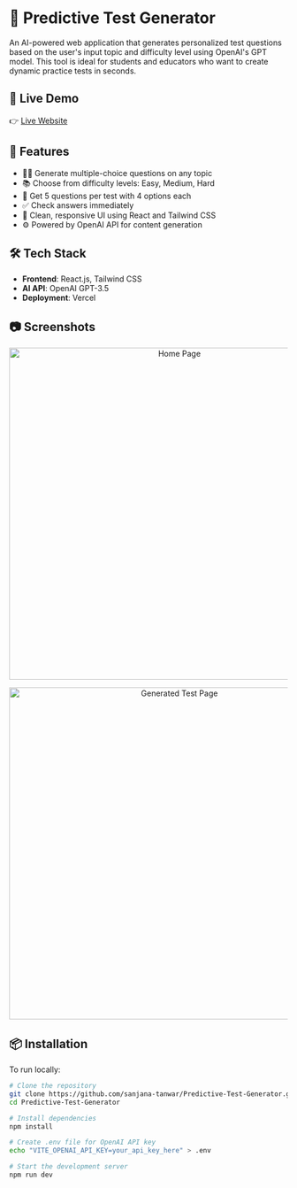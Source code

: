 # 🧠 Predictive Test Generator

An AI-powered web application that generates personalized test questions based on the user's input topic and difficulty level using OpenAI's GPT model. This tool is ideal for students and educators who want to create dynamic practice tests in seconds.

## 🚀 Live Demo

👉 [Live Website](https://predictive-test-generator.vercel.app/)

## 📌 Features

- 🧑‍🎓 Generate multiple-choice questions on any topic
- 📚 Choose from difficulty levels: Easy, Medium, Hard
- 🧪 Get 5 questions per test with 4 options each
- ✅ Check answers immediately
- 🎨 Clean, responsive UI using React and Tailwind CSS
- ⚙️ Powered by OpenAI API for content generation

## 🛠️ Tech Stack

- **Frontend**: React.js, Tailwind CSS
- **AI API**: OpenAI GPT-3.5
- **Deployment**: Vercel

## 📷 Screenshots

<p align="center">
  <img src="https://github.com/sanjana-tanwar/Predictive-Test-Generator/assets/117594940/6f4c2932-8b9f-4125-8b71-6c3b540e4d82" alt="Home Page" width="600"/>
</p>
<p align="center">
  <img src="https://github.com/sanjana-tanwar/Predictive-Test-Generator/assets/117594940/8f7a5930-c937-4c39-b7f8-9f7025e390a1" alt="Generated Test Page" width="600"/>
</p>

## 📦 Installation

To run locally:

```bash
# Clone the repository
git clone https://github.com/sanjana-tanwar/Predictive-Test-Generator.git
cd Predictive-Test-Generator

# Install dependencies
npm install

# Create .env file for OpenAI API key
echo "VITE_OPENAI_API_KEY=your_api_key_here" > .env

# Start the development server
npm run dev
